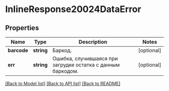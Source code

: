 # InlineResponse20024DataError

## Properties
Name | Type | Description | Notes
------------ | ------------- | ------------- | -------------
**barcode** | **string** | Баркод. | [optional] 
**err** | **string** | Ошибка, случившаяся при загрудке остатка с данным баркодом. | [optional] 

[[Back to Model list]](../../README.md#documentation-for-models) [[Back to API list]](../../README.md#documentation-for-api-endpoints) [[Back to README]](../../README.md)

